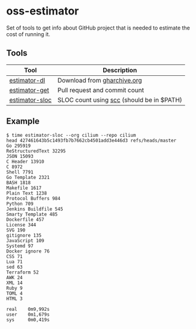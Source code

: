 # oss-estimator

Set of tools to get info about GitHub project that is needed to estimate the cost of running it.

## Tools

| Tool                                           | Description                                                                 |
|------------------------------------------------|-----------------------------------------------------------------------------|
| [estimator-dl](./cmd/estimator-dl/main.go)     | Download from [gharchive.org](https://gharchive.org)                        |
| [estimator-get](./cmd/estimator-get/main.go)   | Pull request and commit count                                               |
| [estimator-sloc](./cmd/estimator-sloc/main.go) | SLOC count using [scc](https://github.com/boyter/scc/) (should be in $PATH) |


## Example

```console
$ time estimator-sloc --org cilium --repo cilium
head 427461643b5c1493fb7b7662cb4501add3e446d3 refs/heads/master
Go 295919
ReStructuredText 32295
JSON 15093
C Header 13910
C 8972
Shell 7791
Go Template 2321
BASH 1818
Makefile 1617
Plain Text 1238
Protocol Buffers 984
Python 709
Jenkins Buildfile 545
Smarty Template 485
Dockerfile 457
License 344
SVG 190
gitignore 135
JavaScript 109
Systemd 97
Docker ignore 76
CSS 71
Lua 71
sed 63
Terraform 52
AWK 24
XML 14
Ruby 9
TOML 4
HTML 3

real    0m9,992s
user    0m1,679s
sys     0m0,419s
```